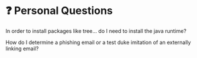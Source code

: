 # ❓ Personal Questions

In order to install packages like tree... do I need to install the java runtime?

How do I determine a phishing email or a test duke imitation of an externally linking email?

&#x20;
